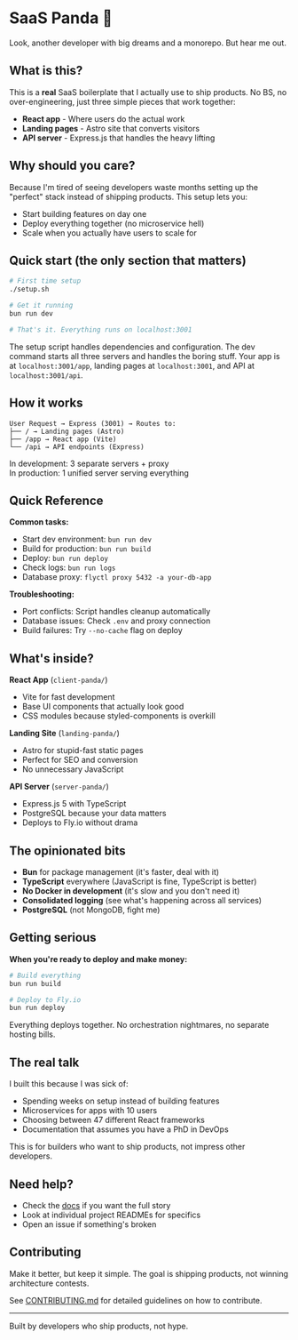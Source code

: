 # SaaS Panda 🐼

Look, another developer with big dreams and a monorepo. But hear me out.

## What is this?

This is a **real** SaaS boilerplate that I actually use to ship products. No BS, no over-engineering, just three simple pieces that work together:

- **React app** - Where users do the actual work
- **Landing pages** - Astro site that converts visitors  
- **API server** - Express.js that handles the heavy lifting

## Why should you care?

Because I'm tired of seeing developers waste months setting up the "perfect" stack instead of shipping products. This setup lets you:

- Start building features on day one
- Deploy everything together (no microservice hell)
- Scale when you actually have users to scale for

## Quick start (the only section that matters)

```bash
# First time setup
./setup.sh

# Get it running
bun run dev

# That's it. Everything runs on localhost:3001
```

The setup script handles dependencies and configuration. The dev command starts all three servers and handles the boring stuff. Your app is at `localhost:3001/app`, landing pages at `localhost:3001`, and API at `localhost:3001/api`.

## How it works

```
User Request → Express (3001) → Routes to:
├── / → Landing pages (Astro)
├── /app → React app (Vite) 
└── /api → API endpoints (Express)
```

In development: 3 separate servers + proxy  
In production: 1 unified server serving everything

## Quick Reference

**Common tasks:**
- Start dev environment: `bun run dev`
- Build for production: `bun run build`
- Deploy: `bun run deploy`
- Check logs: `bun run logs`
- Database proxy: `flyctl proxy 5432 -a your-db-app`

**Troubleshooting:**
- Port conflicts: Script handles cleanup automatically
- Database issues: Check `.env` and proxy connection
- Build failures: Try `--no-cache` flag on deploy

## What's inside?

**React App** (`client-panda/`)
- Vite for fast development
- Base UI components that actually look good
- CSS modules because styled-components is overkill

**Landing Site** (`landing-panda/`)
- Astro for stupid-fast static pages
- Perfect for SEO and conversion
- No unnecessary JavaScript

**API Server** (`server-panda/`)
- Express.js 5 with TypeScript
- PostgreSQL because your data matters
- Deploys to Fly.io without drama

## The opinionated bits

- **Bun** for package management (it's faster, deal with it)
- **TypeScript** everywhere (JavaScript is fine, TypeScript is better)
- **No Docker in development** (it's slow and you don't need it)
- **Consolidated logging** (see what's happening across all services)
- **PostgreSQL** (not MongoDB, fight me)

## Getting serious

**When you're ready to deploy and make money:**

```bash
# Build everything
bun run build

# Deploy to Fly.io
bun run deploy
```

Everything deploys together. No orchestration nightmares, no separate hosting bills.

## The real talk

I built this because I was sick of:
- Spending weeks on setup instead of building features
- Microservices for apps with 10 users
- Choosing between 47 different React frameworks
- Documentation that assumes you have a PhD in DevOps

This is for builders who want to ship products, not impress other developers.

## Need help?

- Check the [docs](./docs/) if you want the full story
- Look at individual project READMEs for specifics
- Open an issue if something's broken

## Contributing

Make it better, but keep it simple. The goal is shipping products, not winning architecture contests.

See [CONTRIBUTING.md](./CONTRIBUTING.md) for detailed guidelines on how to contribute.

---

Built by developers who ship products, not hype.